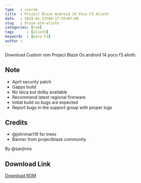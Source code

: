 ```yaml
---
type   : cusrom
title  : Project Blaze Android 14 Poco F3 Alioth
date   : 2024-05-23T09:17:35+07:00
slug   : blaze-a14-alioth
categories: [rom]
tags      : [alioth]
keywords  : [poco F3]
author :
---
```


Download Custom rom Project Blaze Os android 14 poco f3 alioth.

## Note
- April security patch
- Gapps build
- No leica but dolby available
- Recommend latest regional firmware
- Initial build so bugs are expected 
- Report bugs in the support group with proper logs 

## Credits 
- @johnmart19 for trees 
- Banner from projectblaze community

By @sanjivns

## Download Link
[Download ROM](https://drive.google.com/file/d/1BYei8-7okrkjRIzfd3RkRz7IJy_OQvxs/view?usp=drive_link)